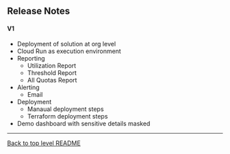 ## Release Notes

#### V1
* Deployment of solution at org level
* Cloud Run as execution environment
* Reporting
  * Utilization Report
  * Threshold Report
  * All Quotas Report
* Alerting
  * Email
* Deployment
  * Manaual deployment steps
  * Terraform deployment steps
* Demo dashboard with sensitive details masked

---
[Back to top level README](../README.md)
